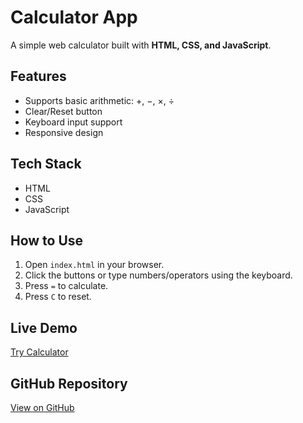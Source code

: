 # Calculator App

A simple web calculator built with **HTML, CSS, and JavaScript**.

## Features
- Supports basic arithmetic: +, −, ×, ÷
- Clear/Reset button
- Keyboard input support
- Responsive design

## Tech Stack
- HTML
- CSS
- JavaScript

## How to Use
1. Open `index.html` in your browser.
2. Click the buttons or type numbers/operators using the keyboard.
3. Press `=` to calculate.
4. Press `C` to reset.

## Live Demo
[Try Calculator](https://siddhantk999.github.io/Calculator-Project/)

## GitHub Repository
[View on GitHub](https://github.com/siddhantk999/Calculator)

